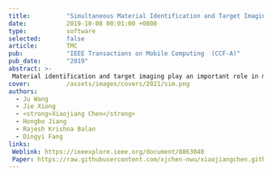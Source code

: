 ```yaml
---
title:          "Simultaneous Material Identification and Target Imaging with Commodity RFID Devices"
date:           2019-10-08 00:01:00 +0800
type:           software
selected:       false
article:        TMC
pub:            "IEEE Transactions on Mobile Computing  (CCF-A)"
pub_date:       "2019"
abstract: >-
 Material identification and target imaging play an important role in many applications. This paper introduces TagScan, a system that can identify the material type and image the horizontal cut of a target simultaneously with cheap commodity Radio-Frequency IDentification (RFID) devices. The key intuition is that different materials and/or target sizes cause different amounts of phase and RSS (Received Signal Strength) changes, when radio frequency (RF) signal penetrates through the target. Multiple challenges need to be addressed before we can turn the idea into a functional system, including (i) indoor environments exhibit rich multipath which breaks the linear relationship between the phase change and the propagation distance inside a target; (ii) without knowing either material type or target size, trying to obtain these two information simultaneously is challenging; and (iii) stitching pieces of the propagation distances inside a target for an image estimate is non-trivial. We propose solutions to all the challenges and evaluate the system's performance in three different environments. TagScan is able to achieve higher than 94 percent material identification accuracies for 10 liquids and differentiates even very similar objects such as Coke and Pepsi. TagScan can accurately estimate the horizontal cut images of more than one target behind a wall. 
cover:          /assets/images/covers/2021/sim.png
authors:
  - Ju Wang
  - Jie Xiong
  - <strong>Xiaojiang Chen</strong>
  - Hongbo Jiang
  - Rajesh Krishna Balan
  - Dingyi Fang
links:
 Weblink: https://ieeexplore.ieee.org/document/8863040
 Paper: https://raw.githubusercontent.com/xjchen-nwu/xiaojiangchen.github.io/main/paper/2019/Simultaneous.pdf
---
```

